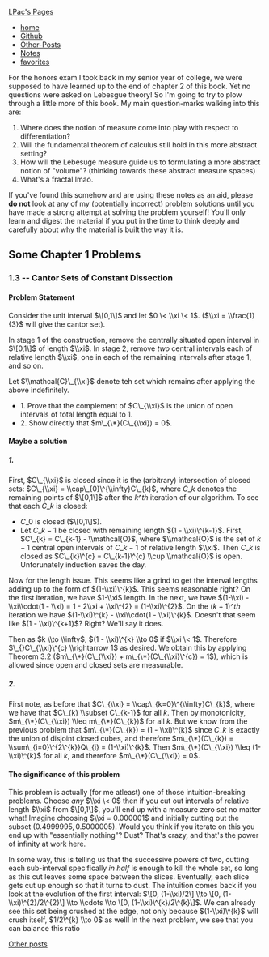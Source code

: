 


[LPac\'s Pages](/)


-   [home](/)
-   [Github](http://github.com/liampack)
-   [Other-Posts](/archive)
-   [Notes](/notes)
-   [favorites](/posts/favorites)


For the honors exam I took back in my senior year of college, we were
supposed to have learned up to the end of chapter 2 of this book. Yet no
questions were asked on Lebesgue theory! So I\'m going to try to plow
through a little more of this book. My main question-marks walking into
this are:

1.  Where does the notion of measure come into play with respect to
    differentiation?
2.  Will the fundamental theorem of calculus still hold in this more
    abstract setting?
3.  How will the Lebesuge measure guide us to formulating a more
    abstract notion of \"volume\"? (thinking towards these abstract
    measure spaces)
4.  What\'s a fractal lmao.

If you\'ve found this somehow and are using these notes as an aid,
please **do not** look at any of my (potentially incorrect) problem
solutions until you have made a strong attempt at solving the problem
yourself! You\'ll only learn and digest the material if you put in the
time to think deeply and carefully about why the material is built the
way it is.


Some Chapter 1 Problems 
-----------------------





### 1.3 -- Cantor Sets of Constant Dissection 





#### Problem Statement 


Consider the unit interval $\[0,1\]$ and let $0 \< \\xi \< 1$.
($\\xi = \\frac{1}{3}$ will give the cantor set).

In stage 1 of the construction, remove the centrally situated open
interval in $\[0,1\]$ of length $\\xi$. In stage 2, remove *two*
central intervals each of relative length $\\xi$, one in each of the
remaining intervals after stage 1, and so on.

Let $\\mathcal{C}\_{\\xi}$ denote teh set which remains after
applying the above indefinitely.

-   1\. Prove that the complement of $C\_{\\xi}$ is the union of open
    intervals of total length equal to 1.
-   2\. Show directly that $m\_{\*}(C\_{\\xi}) = 0$.




#### Maybe a solution 





##### 1. 


First, $C\_{\\xi}$ is closed since it is the (arbitrary)
intersection of closed sets: $C\_{\\xi} =
\\cap\_{0}\^{\\infty}C\_{k}$, where $C\_{k}$ denotes the remaining
points of $\[0,1\]$ after the $k\^{th}$ iteration of our
algorithm. To see that each $C\_{k}$ is closed:

-   $C\_{0}$ is closed ($\[0,1\]$).
-   Let $C\_{k-1}$ be closed with remaining length $(1 -
    \\xi)\^{k-1}$. First, $C\_{k} = C\_{k-1} - \\mathcal{O}$,
    where $\\mathcal{O}$ is the set of $k-1$ central open
    intervals of $C\_{k-1}$ of relative length $\\xi$. Then
    $C\_{k}$ is closed as $C\_{k}\^{c} = C\_{k-1}\^{c} \\cup
    \\mathcal{O}$ is open. Unforunately induction saves the day.

Now for the length issue. This seems like a grind to get the interval
lengths adding up to the form of $(1-\\xi)\^{k}$. This seems
reasonable right? On the first iteration, we have $1-\\xi$ length.
In the next, we have $(1-\\xi) - \\xi\\cdot(1 - \\xi) = 1 - 2\\xi +
\\xi\^{2} = (1-\\xi)\^{2}$. On the $(k+1)\^{th}$ iteration we have
$(1-\\xi)\^{k} - \\xi\\cdot(1 - \\xi)\^{k}$. Doesn\'t that seem like
$(1 - \\xi)\^{k+1}$? Right? We\'ll say it does.

Then as $k \\to \\infty$, $(1 - \\xi)\^{k} \\to 0$ if $\\xi \<
1$. Therefore $\_{}C\_{\\xi}\^{c} \\rightarrow 1$ as desired. We
obtain this by applying Theorem 3.2 ($m\_{\*}(C\_{\\xi}) +
m\_{\*}(C\_{\\xi}\^{c}) = 1$), which is allowed since open and closed
sets are measurable.




##### 2. 


First note, as before that $C\_{\\xi} =
\\cap\_{k=0}\^{\\infty}C\_{k}$, where we have that $C\_{k} \\subset
C\_{k-1}$ for all $k$. Then by monotonicity, $m\_{\*}(C\_{\\xi})
\\leq m\_{\*}(C\_{k})$ for all $k$. But we know from the previous
problem that $m\_{\*}(C\_{k}) = (1 - \\xi)\^{k}$ since $C\_{k}$
is exactly the union of disjoint closed cubes, and therefore
$m\_{\*}(C\_{k}) = \\sum\_{i=0}\^{2\^{k}}Q\_{i} = (1-\\xi)\^{k}$.
Then $m\_{\*}(C\_{\\xi}) \\leq (1-\\xi)\^{k}$ for all $k$, and
therefore $m\_{\*}(C\_{\\xi}) = 0$.





#### The significance of this problem 


This problem is actually (for me atleast) one of those
intuition-breaking problems. Choose *any* $\\xi \< 0$ then if you
cut out intervals of relative length $\\xi$ from $\[0,1\]$,
you\'ll end up with a measure zero set no matter what! Imagine choosing
$\\xi = 0.000001$ and initially cutting out the subset
$(0.4999995, 0.5000005)$. Would you think if you iterate on this you
end up with \"essentially nothing\"? Dust? That\'s crazy, and that\'s
the power of infinity at work here.

In some way, this is telling us that the successive powers of two,
cutting each sub-interval specifically *in half* is enough to kill the
whole set, so long as this cut leaves some space between the slices.
Eventually, each slice gets cut up enough so that it turns to dust. The
intuition comes back if you look at the evolution of the first interval:
$\[0, (1-\\xi)/2\] \\to \[0, (1-\\xi)\^{2}/2\^{2}\] \\to \\cdots \\to
\[0, (1-\\xi)\^{k}/2\^{k}\]$. We can already see this set being
crushed at the edge, not only because $(1-\\xi)\^{k}$ will crush
itself, $1/2\^{k} \\to 0$ as well! In the next problem, we see that
you can balance this ratio








[Other posts](/archive)


